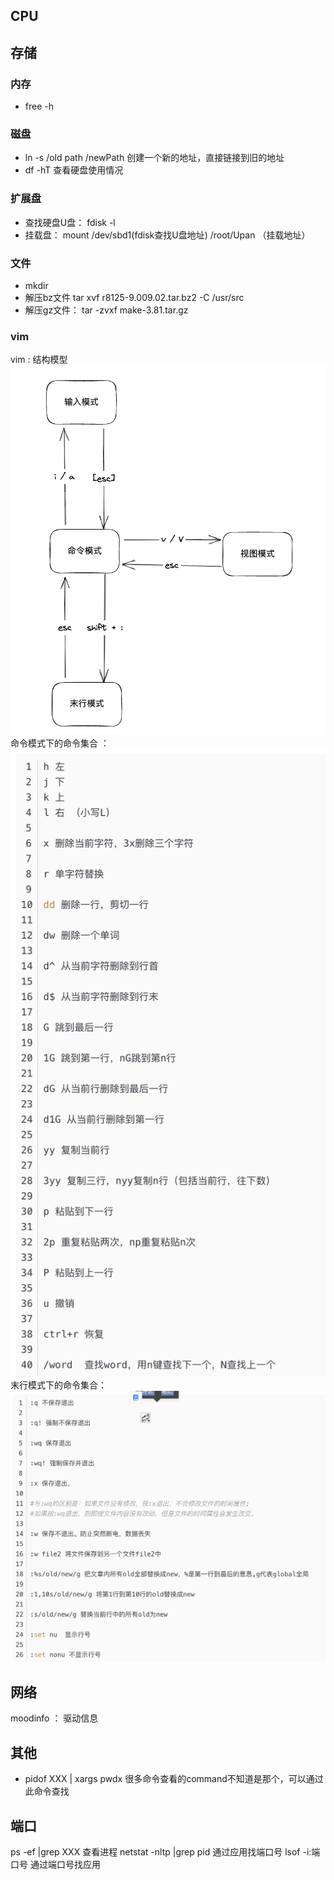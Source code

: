 ## CPU 

## 存储
### 内存
* free -h

### 磁盘
* ln -s /old path /newPath 创建一个新的地址，直接链接到旧的地址
* df -hT 查看硬盘使用情况

### 扩展盘
* 查找硬盘U盘： fdisk -l
* 挂载盘： mount  /dev/sbd1(fdisk查找U盘地址) /root/Upan （挂载地址）

### 文件
* mkdir
* 解压bz文件 tar xvf r8125-9.009.02.tar.bz2  -C /usr/src
* 解压gz文件： tar -zvxf make-3.81.tar.gz

### vim
vim : 结构模型 ![](../resource/vim.png)
命令模式下的命令集合 ： ![](../resource/vim-命令.png)
末行模式下的命令集合： ![](../resource/vim-末行.png)

## 网络
moodinfo ： 驱动信息



## 其他
* pidof XXX | xargs pwdx 很多命令查看的command不知道是那个，可以通过此命令查找

## 端口
ps -ef |grep XXX 查看进程
netstat -nltp |grep pid 通过应用找端口号
lsof -i:端口号  通过端口号找应用
